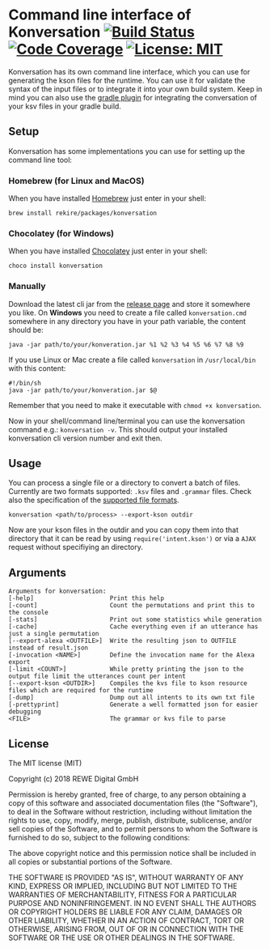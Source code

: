 # Command line interface of Konversation [![Build Status][travis-image]][travis-url] [![Code Coverage][codecov-img]][codecov-url] [![License: MIT][mit-image]][mit-url]

Konversation has its own command line interface, which you can use for generating the kson files for the runtime. You can use it for
validate the syntax of the input files or to integrate it into your own build system. Keep in mind you can also use the
[gradle plugin](../gradle-plugin/readme.md) for integrating the conversation of your ksv files in your gradle build.

## Setup

Konversation has some implementations you can use for setting up the command line tool:

### Homebrew (for Linux and MacOS)

When you have installed [Homebrew] just enter in your shell:

    brew install rekire/packages/konversation

### Chocolatey (for Windows)

When you have installed [Chocolatey] just enter in your shell:

    choco install konversation

### Manually

Download the latest cli jar from the [release page][releases] and store it somewhere you like. On **Windows** you need
to create a file called `konversation.cmd` somewhere in any directory you have in your path variable, the content should be:

    java -jar path/to/your/konveration.jar %1 %2 %3 %4 %5 %6 %7 %8 %9

If you use Linux or Mac create a file called `konversation` in `/usr/local/bin` with this content:

    #!/bin/sh
    java -jar path/to/your/konveration.jar $@

Remember that you need to make it executable with `chmod +x konversation`.

Now in your shell/command line/terminal you can use the konversation command e.g.: `konversation -v`. This should
output your installed konversation cli version number and exit then.

## Usage

You can process a single file or a directory to convert a batch of files. Currently are two formats supported: `.ksv` files and `.grammar`
files. Check also the specification of the [supported file formats](./file-formats.md).

    konversation <path/to/process> --export-kson outdir

Now are your kson files in the outdir and you can copy them into that directory that it can be read by using `require('intent.kson')` or
via a `AJAX` request without specifiying an directory.

## Arguments

```
Arguments for konversation:
[-help]                     Print this help
[-count]                    Count the permutations and print this to the console
[-stats]                    Print out some statistics while generation
[-cache]                    Cache everything even if an utterance has just a single permutation
[--export-alexa <OUTFILE>]  Write the resulting json to OUTFILE instead of result.json
[-invocation <NAME>]        Define the invocation name for the Alexa export
[-limit <COUNT>]            While pretty printing the json to the output file limit the utterances count per intent
[--export-kson <OUTDIR>]    Compiles the kvs file to kson resource files which are required for the runtime
[-dump]                     Dump out all intents to its own txt file
[-prettyprint]              Generate a well formatted json for easier debugging
<FILE>                      The grammar or kvs file to parse
```

## License

The MIT license (MIT)

Copyright (c) 2018 REWE Digital GmbH

Permission is hereby granted, free of charge, to any person obtaining a copy of this software and associated
documentation files (the "Software"), to deal in the Software without restriction, including without limitation the
rights to use, copy, modify, merge, publish, distribute, sublicense, and/or sell copies of the Software, and to permit
persons to whom the Software is furnished to do so, subject to the following conditions:

The above copyright notice and this permission notice shall be included in all copies or substantial portions of the
Software.

THE SOFTWARE IS PROVIDED "AS IS", WITHOUT WARRANTY OF ANY KIND, EXPRESS OR IMPLIED, INCLUDING BUT NOT LIMITED TO THE
WARRANTIES OF MERCHANTABILITY, FITNESS FOR A PARTICULAR PURPOSE AND NONINFRINGEMENT. IN NO EVENT SHALL THE AUTHORS OR
COPYRIGHT HOLDERS BE LIABLE FOR ANY CLAIM, DAMAGES OR OTHER LIABILITY, WHETHER IN AN ACTION OF CONTRACT, TORT OR
OTHERWISE, ARISING FROM, OUT OF OR IN CONNECTION WITH THE SOFTWARE OR THE USE OR OTHER DEALINGS IN THE SOFTWARE.

[travis-image]: https://travis-ci.com/rewe-digital-incubator/Konversation.svg?branch=master
[travis-url]: https://travis-ci.com/rewe-digital-incubator/Konversation
[codecov-img]: http://codecov.io/github/rewe-digital-incubator/Konversation/coverage.svg?branch=master
[codecov-url]: http://codecov.io/github/rewe-digital-incubator/Konversation?branch=master
[mit-image]: https://img.shields.io/badge/License-MIT-yellow.svg
[mit-url]: https://opensource.org/licenses/MIT
[Homebrew]: https://brew.sh/
[Chocolatey]: https://chocolatey.org/
[releases]: https://github.com/rewe-digital-incubator/Konversation/releases
